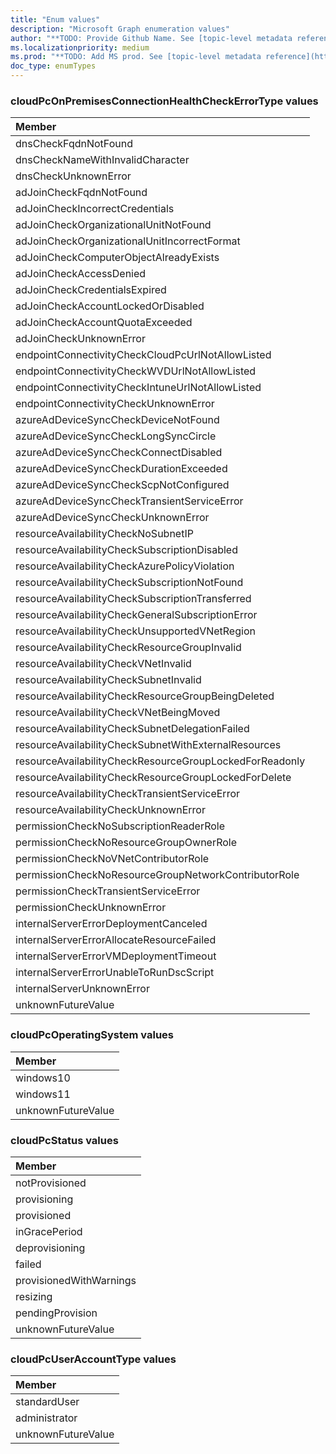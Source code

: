 ```yaml
---
title: "Enum values"
description: "Microsoft Graph enumeration values"
author: "**TODO: Provide Github Name. See [topic-level metadata reference](https://msgo.azurewebsites.net/add/document/guidelines/metadata.html#topic-level-metadata)**"
ms.localizationpriority: medium
ms.prod: "**TODO: Add MS prod. See [topic-level metadata reference](https://msgo.azurewebsites.net/add/document/guidelines/metadata.html#topic-level-metadata)**"
doc_type: enumTypes
---
```


### cloudPcOnPremisesConnectionHealthCheckErrorType values 



|Member|
|:---|
|dnsCheckFqdnNotFound|
|dnsCheckNameWithInvalidCharacter|
|dnsCheckUnknownError|
|adJoinCheckFqdnNotFound|
|adJoinCheckIncorrectCredentials|
|adJoinCheckOrganizationalUnitNotFound|
|adJoinCheckOrganizationalUnitIncorrectFormat|
|adJoinCheckComputerObjectAlreadyExists|
|adJoinCheckAccessDenied|
|adJoinCheckCredentialsExpired|
|adJoinCheckAccountLockedOrDisabled|
|adJoinCheckAccountQuotaExceeded|
|adJoinCheckUnknownError|
|endpointConnectivityCheckCloudPcUrlNotAllowListed|
|endpointConnectivityCheckWVDUrlNotAllowListed|
|endpointConnectivityCheckIntuneUrlNotAllowListed|
|endpointConnectivityCheckUnknownError|
|azureAdDeviceSyncCheckDeviceNotFound|
|azureAdDeviceSyncCheckLongSyncCircle|
|azureAdDeviceSyncCheckConnectDisabled|
|azureAdDeviceSyncCheckDurationExceeded|
|azureAdDeviceSyncCheckScpNotConfigured|
|azureAdDeviceSyncCheckTransientServiceError|
|azureAdDeviceSyncCheckUnknownError|
|resourceAvailabilityCheckNoSubnetIP|
|resourceAvailabilityCheckSubscriptionDisabled|
|resourceAvailabilityCheckAzurePolicyViolation|
|resourceAvailabilityCheckSubscriptionNotFound|
|resourceAvailabilityCheckSubscriptionTransferred|
|resourceAvailabilityCheckGeneralSubscriptionError|
|resourceAvailabilityCheckUnsupportedVNetRegion|
|resourceAvailabilityCheckResourceGroupInvalid|
|resourceAvailabilityCheckVNetInvalid|
|resourceAvailabilityCheckSubnetInvalid|
|resourceAvailabilityCheckResourceGroupBeingDeleted|
|resourceAvailabilityCheckVNetBeingMoved|
|resourceAvailabilityCheckSubnetDelegationFailed|
|resourceAvailabilityCheckSubnetWithExternalResources|
|resourceAvailabilityCheckResourceGroupLockedForReadonly|
|resourceAvailabilityCheckResourceGroupLockedForDelete|
|resourceAvailabilityCheckTransientServiceError|
|resourceAvailabilityCheckUnknownError|
|permissionCheckNoSubscriptionReaderRole|
|permissionCheckNoResourceGroupOwnerRole|
|permissionCheckNoVNetContributorRole|
|permissionCheckNoResourceGroupNetworkContributorRole|
|permissionCheckTransientServiceError|
|permissionCheckUnknownError|
|internalServerErrorDeploymentCanceled|
|internalServerErrorAllocateResourceFailed|
|internalServerErrorVMDeploymentTimeout|
|internalServerErrorUnableToRunDscScript|
|internalServerUnknownError|
|unknownFutureValue|

### cloudPcOperatingSystem values 



|Member|
|:---|
|windows10|
|windows11|
|unknownFutureValue|

### cloudPcStatus values 



|Member|
|:---|
|notProvisioned|
|provisioning|
|provisioned|
|inGracePeriod|
|deprovisioning|
|failed|
|provisionedWithWarnings|
|resizing|
|pendingProvision|
|unknownFutureValue|

### cloudPcUserAccountType values 



|Member|
|:---|
|standardUser|
|administrator|
|unknownFutureValue|

